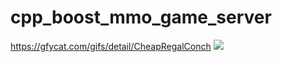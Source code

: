 # cpp_boost_mmo_game_server

https://gfycat.com/gifs/detail/CheapRegalConch
![](https://thumbs.gfycat.com/CheapRegalConch-size_restricted.gif)
